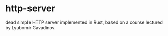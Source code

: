 # http-server
dead simple HTTP server implemented in Rust, based on a course lectured by Lyubomir Gavadinov.
